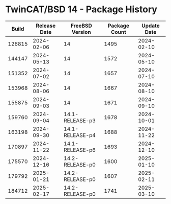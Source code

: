 # TwinCAT/BSD 14 - Package History

| Build  | Release Date | FreeBSD Version | Package Count | Update Date |
|--------|--------------|-----------------|---------------|-------------|
| 126815 | 2024-02-06 | 14 | 1495 | 2024-02-10 |
| 144147 | 2024-05-13 | 14 | 1572 | 2024-05-10 |
| 151352 | 2024-07-02 | 14 | 1657 | 2024-07-10 |
| 153968 | 2024-08-06 | 14 | 1667 | 2024-08-10 |
| 155875 | 2024-09-03 | 14 | 1671 | 2024-09-10 |
| 159760 | 2024-09-04 | 14.1-RELEASE-p3 | 1678 | 2024-10-01 |
| 163198 | 2024-09-30 | 14.1-RELEASE-p4 | 1688 | 2024-11-22 |
| 170897 | 2024-11-22 | 14.1-RELEASE-p6 | 1693 | 2024-12-10 |
| 175570 | 2024-12-16 | 14.2-RELEASE-p0 | 1600 | 2025-01-10 |
| 179792 | 2025-01-21 | 14.2-RELEASE-p0 | 1607 | 2025-02-11 |
| 184712 | 2025-02-17 | 14.2-RELEASE-p0 | 1741 | 2025-03-10 |
